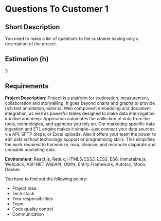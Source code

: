 # Questions To Customer 1

## Short Description

You need to make a list of questions to the customer having only a description of the project.

## Estimation (h)

3

## Requirements

**Project Description:** Project is a platform for exploration, measurement, collaboration and storytelling. It goes
beyond charts and graphs to provide rich text annotation, external Web component embedding and document integration, as
well as powerful tables designed to make data interrogation intuitive and deep. Application automates the collection of
data from the tools, technologies, and agencies you rely on. Our marketing-specific data ingestion and ETL engine makes
it simple—just connect your data sources via API, SFTP drops, or Excel uploads. Also it offers your team the power to
edit data without technology support or programming skills. This simplifies the work required to harmonize, map,
cleanse, and reconcile disparate and unusable marketing data.

**Environment**: React.js, Redux, HTML5/CSS3, LESS, ES6, Immutable.js, Webpack, ASP.NET WebAPI, OWIN, Entity Framework,
Autofac, Mono, Docker.

You have to find out the following points:

* Project idea
* Tech stack
* Your responsibilities
* Team
* Code quality control
* Communication

